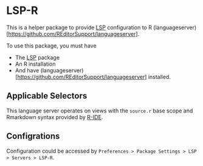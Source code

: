 # LSP-R

This is a helper package to provide [LSP](https://github.com/sublimelsp/LSP) configuration to R (languageserver)[https://github.com/REditorSupport/languageserver].

To use this package, you must have

- The [LSP](https://github.com/sublimelsp/LSP) package
- An R installation
- And have (languageserver)[https://github.com/REditorSupport/languageserver] installed.

## Applicable Selectors

This language server operates on views with the `source.r` base scope and Rmarkdown syntax provided by [R-IDE](https://github.com/REditorSupport/sublime-ide-r).

## Configrations

Configuration could be accessed by `Preferences > Package Settings > LSP > Servers > LSP-R`.

